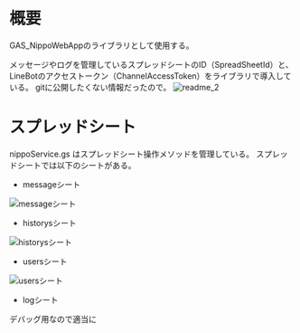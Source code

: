 # 概要
GAS_NippoWebAppのライブラリとして使用する。

メッセージやログを管理しているスプレッドシートのID（SpreadSheetId）と、LineBotのアクセストークン（ChannelAccessToken）をライブラリで導入している。
gitに公開したくない情報だったので。
![readme_2](https://user-images.githubusercontent.com/53109614/88421694-efc40680-ce23-11ea-9815-6505160b51d2.png)

# スプレッドシート
nippoService.gs はスプレッドシート操作メソッドを管理している。
スプレッドシートでは以下のシートがある。
* messageシート

![messageシート](https://user-images.githubusercontent.com/53109614/88423147-4b8f8f00-ce26-11ea-86e9-2827afbbad06.png)

* historysシート

![historysシート](https://user-images.githubusercontent.com/53109614/88423291-872a5900-ce26-11ea-9580-bd21c4002c15.png)

* usersシート

![usersシート](https://user-images.githubusercontent.com/53109614/88423341-98736580-ce26-11ea-9ce9-c265643b9e3f.png)

* logシート

デバッグ用なので適当に
